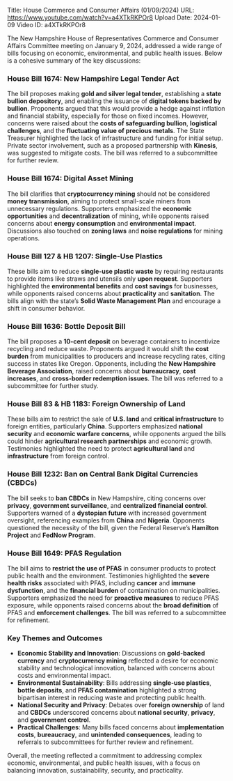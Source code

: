 Title: House Commerce and Consumer Affairs (01/09/2024)
URL: https://www.youtube.com/watch?v=a4XTkRKPOr8
Upload Date: 2024-01-09
Video ID: a4XTkRKPOr8

The New Hampshire House of Representatives Commerce and Consumer Affairs Committee meeting on January 9, 2024, addressed a wide range of bills focusing on economic, environmental, and public health issues. Below is a cohesive summary of the key discussions:

### **House Bill 1674: New Hampshire Legal Tender Act**
The bill proposes making **gold and silver legal tender**, establishing a **state bullion depository**, and enabling the issuance of **digital tokens backed by bullion**. Proponents argued that this would provide a hedge against inflation and financial stability, especially for those on fixed incomes. However, concerns were raised about the **costs of safeguarding bullion**, **logistical challenges**, and the **fluctuating value of precious metals**. The State Treasurer highlighted the lack of infrastructure and funding for initial setup. Private sector involvement, such as a proposed partnership with **Kinesis**, was suggested to mitigate costs. The bill was referred to a subcommittee for further review.

### **House Bill 1674: Digital Asset Mining**
The bill clarifies that **cryptocurrency mining** should not be considered **money transmission**, aiming to protect small-scale miners from unnecessary regulations. Supporters emphasized the **economic opportunities** and **decentralization** of mining, while opponents raised concerns about **energy consumption** and **environmental impact**. Discussions also touched on **zoning laws** and **noise regulations** for mining operations.

### **House Bill 127 & HB 1207: Single-Use Plastics**
These bills aim to reduce **single-use plastic waste** by requiring restaurants to provide items like straws and utensils only **upon request**. Supporters highlighted the **environmental benefits** and **cost savings** for businesses, while opponents raised concerns about **practicality** and **sanitation**. The bills align with the state’s **Solid Waste Management Plan** and encourage a shift in consumer behavior.

### **House Bill 1636: Bottle Deposit Bill**
The bill proposes a **10-cent deposit** on beverage containers to incentivize recycling and reduce waste. Proponents argued it would shift the **cost burden** from municipalities to producers and increase recycling rates, citing success in states like Oregon. Opponents, including the **New Hampshire Beverage Association**, raised concerns about **bureaucracy**, **cost increases**, and **cross-border redemption issues**. The bill was referred to a subcommittee for further study.

### **House Bill 83 & HB 1183: Foreign Ownership of Land**
These bills aim to restrict the sale of **U.S. land** and **critical infrastructure** to foreign entities, particularly **China**. Supporters emphasized **national security** and **economic warfare concerns**, while opponents argued the bills could hinder **agricultural research partnerships** and economic growth. Testimonies highlighted the need to protect **agricultural land** and **infrastructure** from foreign control.

### **House Bill 1232: Ban on Central Bank Digital Currencies (CBDCs)**
The bill seeks to **ban CBDCs** in New Hampshire, citing concerns over **privacy**, **government surveillance**, and **centralized financial control**. Supporters warned of a **dystopian future** with increased government oversight, referencing examples from **China** and **Nigeria**. Opponents questioned the necessity of the bill, given the Federal Reserve’s **Hamilton Project** and **FedNow Program**.

### **House Bill 1649: PFAS Regulation**
The bill aims to **restrict the use of PFAS** in consumer products to protect public health and the environment. Testimonies highlighted the **severe health risks** associated with PFAS, including **cancer** and **immune dysfunction**, and the **financial burden** of contamination on municipalities. Supporters emphasized the need for **proactive measures** to reduce PFAS exposure, while opponents raised concerns about the **broad definition** of PFAS and **enforcement challenges**. The bill was referred to a subcommittee for refinement.

### **Key Themes and Outcomes**
- **Economic Stability and Innovation**: Discussions on **gold-backed currency** and **cryptocurrency mining** reflected a desire for economic stability and technological innovation, balanced with concerns about costs and environmental impact.
- **Environmental Sustainability**: Bills addressing **single-use plastics**, **bottle deposits**, and **PFAS contamination** highlighted a strong bipartisan interest in reducing waste and protecting public health.
- **National Security and Privacy**: Debates over **foreign ownership** of land and **CBDCs** underscored concerns about **national security**, **privacy**, and **government control**.
- **Practical Challenges**: Many bills faced concerns about **implementation costs**, **bureaucracy**, and **unintended consequences**, leading to referrals to subcommittees for further review and refinement.

Overall, the meeting reflected a commitment to addressing complex economic, environmental, and public health issues, with a focus on balancing innovation, sustainability, security, and practicality.